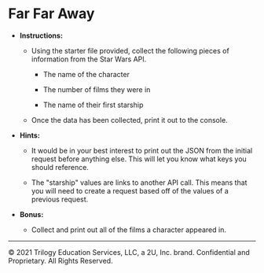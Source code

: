 # Far Far Away

* **Instructions:**

  * Using the starter file provided, collect the following pieces of information from the Star Wars API.

    * The name of the character

    * The number of films they were in

    * The name of their first starship

  * Once the data has been collected, print it out to the console.

* **Hints:**

  * It would be in your best interest to print out the JSON from the initial request before anything else. This will let you know what keys you should reference.

  * The "starship" values are links to another API call. This means that you will need to create a request based off of the values of a previous request.

* **Bonus:**

  * Collect and print out all of the films a character appeared in.

- - -

© 2021 Trilogy Education Services, LLC, a 2U, Inc. brand. Confidential and Proprietary. All Rights Reserved.
